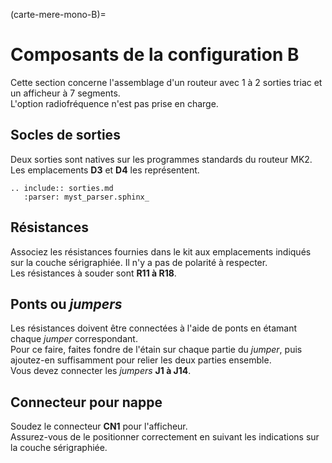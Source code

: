 (carte-mere-mono-B)=

# Composants de la configuration B

Cette section concerne l'assemblage d'un routeur avec 1 à 2 sorties triac et un afficheur à 7 segments.<br />
L'option radiofréquence n'est pas prise en charge.

## Socles de sorties

Deux sorties sont natives sur les programmes standards du routeur MK2.<br />
Les emplacements **D3** et **D4** les représentent.

```{eval-rst}
.. include:: sorties.md
   :parser: myst_parser.sphinx_
```

## Résistances

Associez les résistances fournies dans le kit aux emplacements indiqués sur la couche sérigraphiée. Il n'y a pas de polarité à respecter.<br />
Les résistances à souder sont **R11 à R18**.

## Ponts ou *jumpers*

Les résistances doivent être connectées à l'aide de ponts en étamant chaque *jumper* correspondant.<br />
Pour ce faire, faites fondre de l'étain sur chaque partie du *jumper*, puis ajoutez-en suffisamment pour relier les deux parties ensemble.<br />
Vous devez connecter les *jumpers* **J1 à J14**.

## Connecteur pour nappe

Soudez le connecteur **CN1** pour l'afficheur.<br />
Assurez-vous de le positionner correctement en suivant les indications sur la couche sérigraphiée.